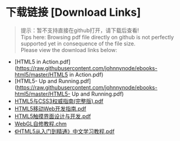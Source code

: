 # 下载链接 [Download Links]

> 提示：暂不支持直接在github打开，请下载后查看!<br>
> Tips here: Browsing pdf file directly on github is not perfectly supported yet in consequence of the file size. <br>
> Please view the download links below:

- [HTML5 in Action.pdf](https://raw.githubusercontent.com/johnnynode/ebooks-html5/master/HTML5 in Action.pdf)
- [HTML5- Up and Running.pdf](https://raw.githubusercontent.com/johnnynode/ebooks-html5/master/HTML5- Up and Running.pdf)
- [HTML5与CSS3权威指南(完整版).pdf](https://raw.githubusercontent.com/johnnynode/ebooks-html5/master/HTML5与CSS3权威指南(完整版).pdf)
- [HTML5移动Web开发指南.pdf](https://raw.githubusercontent.com/johnnynode/ebooks-html5/master/HTML5移动Web开发指南.pdf)
- [HTML5触摸界面设计与开发.pdf](https://raw.githubusercontent.com/johnnynode/ebooks-html5/master/HTML5触摸界面设计与开发.pdf)
- [WebGL自修教程.chm](https://raw.githubusercontent.com/johnnynode/ebooks-html5/master/WebGL自修教程.chm)
- [《HTML5从入门到精通》中文学习教程.pdf](https://raw.githubusercontent.com/johnnynode/ebooks-html5/master/《HTML5从入门到精通》中文学习教程.pdf)